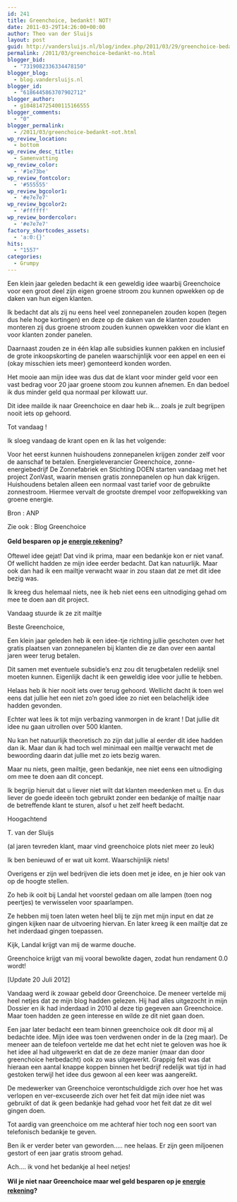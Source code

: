 ```yaml
---
id: 241
title: Greenchoice, bedankt! NOT!
date: 2011-03-29T14:26:00+00:00
author: Theo van der Sluijs
layout: post
guid: http://vandersluijs.nl/blog/index.php/2011/03/29/greenchoice-bedankt-no/
permalink: /2011/03/greenchoice-bedankt-no.html
blogger_bid:
  - "7319082336334478150"
blogger_blog:
  - blog.vandersluijs.nl
blogger_id:
  - "6186445863707902712"
blogger_author:
  - g104814725400115166555
blogger_comments:
  - "0"
blogger_permalink:
  - /2011/03/greenchoice-bedankt-not.html
wp_review_location:
  - bottom
wp_review_desc_title:
  - Samenvatting
wp_review_color:
  - '#1e73be'
wp_review_fontcolor:
  - '#555555'
wp_review_bgcolor1:
  - '#e7e7e7'
wp_review_bgcolor2:
  - '#ffffff'
wp_review_bordercolor:
  - '#e7e7e7'
factory_shortcodes_assets:
  - 'a:0:{}'
hits:
  - "1557"
categories:
  - Grumpy
---
```

Een klein jaar geleden bedacht ik een geweldig idee waarbij Greenchoice voor een groot deel zijn eigen groene stroom zou kunnen opwekken op de daken van hun eigen klanten.

Ik bedacht dat als zij nu eens heel veel zonnepanelen zouden kopen (tegen dus hele hoge kortingen) en deze op de daken van de klanten zouden monteren zij dus groene stroom zouden kunnen opwekken voor die klant en voor klanten zonder panelen.

Daarnaast zouden ze in één klap alle subsidies kunnen pakken en inclusief de grote inkoopskorting de panelen waarschijnlijk voor een appel en een ei (okay misschien iets meer) gemonteerd konden worden.

Het mooie aan mijn idee was dus dat de klant voor minder geld voor een vast bedrag voor 20 jaar groene stoom zou kunnen afnemen. En dan bedoel ik dus minder geld qua normaal per kilowatt uur.

Dit idee mailde ik naar Greenchoice en daar heb ik… zoals je zult begrijpen nooit iets op gehoord.

Tot vandaag !

Ik sloeg vandaag de krant open en ik las het volgende:

Voor het eerst kunnen huishoudens zonnepanelen krijgen zonder zelf voor de aanschaf te betalen. Energieleverancier Greenchoice, zonne-energiebedrijf De Zonnefabriek en Stichting DOEN starten vandaag met het project ZonVast, waarin mensen gratis zonnepanelen op hun dak krijgen. Huishoudens betalen alleen een normaal vast tarief voor de gebruikte zonnestroom. Hiermee vervalt de grootste drempel voor zelfopwekking van groene energie.

Bron : ANP

Zie ook : Blog Greenchoice

<strong style="line-height: 1.5;">Geld besparen op je <strong><strong><a class="thirstylink" title="energie rekening" href="https://vandersluijs.nl/endorses/energie-vergelijker" target="_blank" rel="nofollow">energie rekening</a></strong></strong>?</strong>

Oftewel idee gejat! Dat vind ik prima, maar een bedankje kon er niet vanaf. Of wellicht hadden ze mijn idee eerder bedacht. Dat kan natuurlijk. Maar ook dan had ik een mailtje verwacht waar in zou staan dat ze met dit idee bezig was.

Ik kreeg dus helemaal niets, nee ik heb niet eens een uitnodiging gehad om mee te doen aan dit project.

Vandaag stuurde ik ze zit mailtje

Beste Greenchoice,

Een klein jaar geleden heb ik een idee-tje richting jullie geschoten over het gratis plaatsen van zonnepanelen bij klanten die ze dan over een aantal jaren weer terug betalen.

Dit samen met eventuele subsidie’s enz zou dit terugbetalen redelijk snel moeten kunnen. Eigenlijk dacht ik een geweldig idee voor jullie te hebben.

Helaas heb ik hier nooit iets over terug gehoord. Wellicht dacht ik toen wel eens dat jullie het een niet zo’n goed idee zo niet een belachelijk idee hadden gevonden.

Echter wat lees ik tot mijn verbazing vanmorgen in de krant ! Dat jullie dit idee nu gaan uitrollen over 500 klanten.

Nu kan het natuurlijk theoretisch zo zijn dat jullie al eerder dit idee hadden dan ik. Maar dan ik had toch wel minimaal een mailtje verwacht met de bewoording daarin dat jullie met zo iets bezig waren.

Maar nu niets, geen mailtje, geen bedankje, nee niet eens een uitnodiging om mee te doen aan dit concept.

Ik begrijp hieruit dat u liever niet wilt dat klanten meedenken met u. En dus liever de goede ideeën toch gebruikt zonder een bedankje of mailtje naar de betreffende klant te sturen, alsof u het zelf heeft bedacht.

Hoogachtend

T. van der Sluijs

(al jaren tevreden klant, maar vind greenchoice plots niet meer zo leuk)

Ik ben benieuwd of er wat uit komt. Waarschijnlijk niets!

Overigens er zijn wel bedrijven die iets doen met je idee, en je hier ook van op de hoogte stellen.

Zo heb ik ooit bij Landal het voorstel gedaan om alle lampen (toen nog peertjes) te verwisselen voor spaarlampen.

Ze hebben mij toen laten weten heel blij te zijn met mijn input en dat ze gingen kijken naar de uitvoering hiervan. En later kreeg ik een mailtje dat ze het inderdaad gingen toepassen.

Kijk, Landal krijgt van mij de warme douche.

Greenchoice krijgt van mij vooral bewolkte dagen, zodat hun rendament 0.0 wordt!

[Update 20 Juli 2012]

Vandaag werd ik zowaar gebeld door Greenchoice. De meneer vertelde mij heel netjes dat ze mijn blog hadden gelezen. Hij had alles uitgezocht in mijn Dossier en ik had inderdaad in 2010 al deze tip gegeven aan Greenchoice. Maar toen hadden ze geen interesse en wilde ze dit niet gaan doen.

Een jaar later bedacht een team binnen greenchoice ook dit door mij al bedachte idee. Mijn idee was toen verdwenen onder in de la (zeg maar). De meneer aan de telefoon vertelde me dat het echt niet te geloven was hoe ik het idee al had uitgewerkt en dat de ze deze manier (maar dan door greenchoice herbedacht) ook zo was uitgewerkt. Grappig feit was dat hieraan een aantal knappe koppen binnen het bedrijf redelijk wat tijd in had gestoken terwijl het idee dus gewoon al een keer was aangereikt.

De medewerker van Greenchoice verontschuldigde zich over hoe het was verlopen en ver-excuseerde zich over het feit dat mijn idee niet was gebruikt of dat ik geen bedankje had gehad voor het feit dat ze dit wel gingen doen.

Tot aardig van greenchoice om me achteraf hier toch nog een soort van telefonisch bedankje te geven.

Ben ik er verder beter van geworden….. nee helaas. Er zijn geen miljoenen gestort of een jaar gratis stroom gehad.

Ach…. ik vond het bedankje al heel netjes!

<strong style="line-height: 1.5;">Wil je niet naar Greenchoice maar wel geld besparen op je <strong><strong><a class="thirstylink" title="energie rekening" href="https://vandersluijs.nl/endorses/energie-vergelijker" target="_blank" rel="nofollow">energie rekening</a></strong></strong>?</strong>